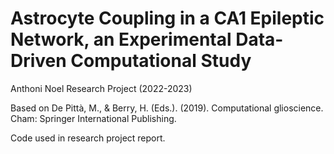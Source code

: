 # Astrocyte Coupling in a CA1 Epileptic Network, an Experimental Data-Driven Computational Study

Anthoni Noel Research Project (2022-2023)

Based on De Pittà, M., & Berry, H. (Eds.). (2019). Computational glioscience. Cham: Springer International Publishing.

Code used in research project report.
